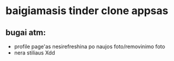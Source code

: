# baigiamasis tinder clone appsas

## bugai atm:

- profile page'as nesirefreshina po naujos foto/removinimo foto
- nera stiliaus Xdd
